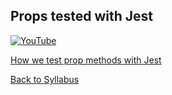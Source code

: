 ## Props tested with Jest

[![YouTube](http://img.youtube.com/vi/74PxJh45RuU/0.jpg)](https://www.youtube.com/watch?v=74PxJh45RuU)

[How we test prop methods with Jest](https://github.com/LEARNAcademy/props-review-with-jest)

[Back to Syllabus](../README.md)
